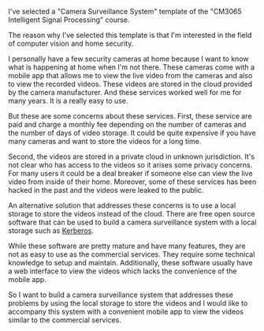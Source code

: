 I've selected a "Camera Surveillance System" template of the "CM3065 Intelligent Signal Processing" course.

The reason why I've selected this template is that I'm interested in the field of computer vision and home security.

I personally have a few security cameras at home because I want to know what is happening at home when I'm not there.
These cameras come with a mobile app that allows me to view the live video from the cameras and also to view the recorded videos.
These videos are stored in the cloud provided by the camera manufacturer.
And these services worked well for me for many years. It is a really easy to use.

But these are some concerns about these services.
First, these service are paid and charge a monthly fee depending on the number of cameras and the number of days of video storage.
It could be quite expensive if you have many cameras and want to store the videos for a long time.

Second, the videos are stored in a private cloud in unknown jurisdiction. It's not clear who has access to the videos so it arises some privacy concerns.
For many users it could be a deal breaker if someone else can view the live video from inside of their home.
Moreover, some of these services has been hacked in the past and the videos were leaked to the public.

An alternative solution that addresses these concerns is to use a local storage to store the videos instead of the cloud.
There are free open source software that can be used to build a camera surveillance system with a local storage such as [Kerberos](https://doc.kerberos.io/).

While these software are pretty mature and have many features, they are not as easy to use as the commercial services.
They require some technical knowledge to setup and maintain. Additionally, these software usually have a web interface to view the videos which lacks the convenience of the mobile app.

So I want to build a camera surveillance system that addresses these problems by using the local storage to store the videos and I would like to accompany this system with a convenient mobile app to view the videos similar to the commercial services.
